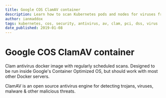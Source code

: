 ```yaml
---
title: Google COS ClamAV container
description: Learn how to scan Kubernetes pods and nodes for viruses from a dedicated AV pod.
author: ianmaddox
tags: kubernetes, cos, security, antivirus, av, clam, pci, dss, virus
date_published: 2019-01-08
---
```

Google COS ClamAV container
======================

Clam antivirus docker image with regularly scheduled scans.
Designed to be run inside Google's Container Optimized OS,
but should work with most other Docker servers.

ClamAV is an open source antivirus engine for detecting trojans, viruses,
malware & other malicious threats.
